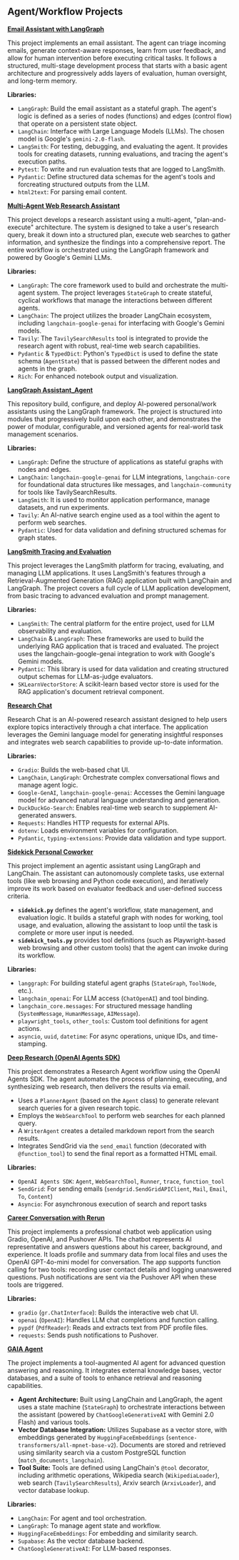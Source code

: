 ## Agent/Workflow Projects


**[Email Assistant with LangGraph](./ambient_agent)**

This project implements an email assistant. The agent can triage incoming emails, generate context-aware responses, learn from user feedback, and allow for human intervention before executing critical tasks. It follows a structured, multi-stage development process that starts with a basic agent architecture and progressively adds layers of evaluation, human oversight, and long-term memory. 

**Libraries:**

- `LangGraph`: Build the email assistant as a stateful graph. The agent's logic is defined as a series of nodes (functions) and edges (control flow) that operate on a persistent state object.
- `LangChain`: Interface with Large Language Models (LLMs). The chosen model is Google's `gemini-2.0-flash`.
- `LangSmith`: For testing, debugging, and evaluating the agent. It provides tools for creating datasets, running evaluations, and tracing the agent's execution paths.
- `Pytest`: To write and run evaluation tests that are logged to LangSmith.
- `Pydantic`: Define structured data schemas for the agent's tools and forcreating structured outputs from the LLM.
- `html2text`: For parsing email content.


**[Multi-Agent Web Research Assistant](./deep_research_langgraph)**

This project develops a research assistant using a multi-agent, "plan-and-execute" architecture. The system is designed to take a user's research query, break it down into a structured plan, execute web searches to gather information, and synthesize the findings into a comprehensive report. The entire workflow is orchestrated using the LangGraph framework and powered by Google's Gemini LLMs.

**Libraries:**

- `LangGraph`: The core framework used to build and orchestrate the multi-agent system. The project leverages `StateGraph` to create stateful, cyclical workflows that manage the interactions between different agents.
- `LangChain`: The project utilizes the broader LangChain ecosystem, including `langchain-google-genai` for interfacing with Google's Gemini models.
- `Tavily`: The `TavilySearchResults` tool is integrated to provide the research agent with robust, real-time web search capabilities.
- `Pydantic` & `TypedDict`: Python's `TypedDict` is used to define the state schema (`AgentState`) that is passed between the different nodes and agents in the graph.
- `Rich`: For enhanced notebook output and visualization.



**[LangGraph Assistant_Agent](./langgraph_basic)**

This repository build, configure, and deploy AI-powered personal/work assistants using the LangGraph framework. The project is structured into modules that progressively build upon each other, and demonstrates the power of modular, configurable, and versioned agents for real-world task management scenarios.

**Libraries:**
- `LangGraph`: Define the structure of applications as stateful graphs with nodes and edges.
- `LangChain`: `langchain-google-genai` for LLM integrations, `langchain-core` for foundational data structures like messages, and `langchain-community` for tools like TavilySearchResults.
- `LangSmith`: It is used to monitor application performance, manage datasets, and run experiments.
- `Tavily`: An AI-native search engine used as a tool within the agent to perform web searches.
- `Pydantic`: Used for data validation and defining structured schemas for graph states.



**[LangSmith Tracing and Evaluation](./langsmith_basic)**

This project leverages the LangSmith platform for tracing, evaluating, and managing LLM applications. It uses LangSmith's features through a Retrieval-Augmented Generation (RAG) application built with LangChain and LangGraph. The project covers a full cycle of LLM application development, from basic tracing to advanced evaluation and prompt management.

**Libraries:**
- `LangSmith`: The central platform for the entire project, used for LLM observability and evaluation.
- `LangChain` & `LangGraph`: These frameworks are used to build the underlying RAG application that is traced and evaluated. The project uses the langchain-google-genai integration to work with Google's Gemini models.
- `Pydantic`: This library is used for data validation and creating structured output schemas for LLM-as-judge evaluators.
- `SKLearnVectorStore`: A scikit-learn based vector store is used for the RAG application's document retrieval component.


**[Research Chat](./research_chat)**

Research Chat is an AI-powered research assistant designed to help users explore topics interactively through a chat interface. The application leverages the Gemini language model for generating insightful responses and integrates web search capabilities to provide up-to-date information.

**Libraries:**
- `Gradio`: Builds the web-based chat UI.
- `LangChain`, `LangGraph`: Orchestrate complex conversational flows and manage agent logic.
- `Google-GenAI`, `langchain-google-genai`: Accesses the Gemini language model for advanced natural language understanding and generation.
- `DuckDuckGo-Search`: Enables real-time web search to supplement AI-generated answers.
- `Requests`: Handles HTTP requests for external APIs.
- `dotenv`: Loads environment variables for configuration.
- `Pydantic`, `typing-extensions`: Provide data validation and type support.



**[Sidekick Personal Coworker](./sidekick_personal_coworker)**

This project implement an agentic assistant using LangGraph and LangChain. The assistant can autonomously complete tasks, use external tools (like web browsing and Python code execution), and iteratively improve its work based on evaluator feedback and user-defined success criteria.

- **`sidekick.py`** defines the agent's workflow, state management, and evaluation logic. It builds a stateful graph with nodes for working, tool usage, and evaluation, allowing the assistant to loop until the task is complete or more user input is needed.
- **`sidekick_tools.py`** provides tool definitions (such as Playwright-based web browsing and other custom tools) that the agent can invoke during its workflow.

**Libraries:**
- `langgraph`: For building stateful agent graphs (`StateGraph`, `ToolNode`, etc.).
- `langchain_openai`: For LLM access (`ChatOpenAI`) and tool binding.
- `langchain_core.messages`: For structured message handling (`SystemMessage`, `HumanMessage`, `AIMessage`).
- `playwright_tools`, `other_tools`: Custom tool definitions for agent actions.
- `asyncio`, `uuid`, `datetime`: For async operations, unique IDs, and time-stamping.


**[Deep Research (OpenAI Agents SDK)](./deep_research)**

This project demonstrates a Research Agent workflow using the OpenAI Agents SDK. The agent automates the process of planning, executing, and synthesizing web research, then delivers the results via email.

- Uses a `PlannerAgent` (based on the `Agent` class) to generate relevant search queries for a given research topic.  
- Employs the `WebSearchTool` to perform web searches for each planned query.
- A `WriterAgent` creates a detailed markdown report from the search results.
- Integrates SendGrid via the `send_email` function (decorated with `@function_tool`) to send the final report as a formatted HTML email.

**Libraries:**
- `OpenAI Agents SDK`: `Agent`, `WebSearchTool`, `Runner`, `trace`, `function_tool`
- `SendGrid`: For sending emails (`sendgrid.SendGridAPIClient`, `Mail`, `Email`, `To`, `Content`)
- `Asyncio`: For asynchronous execution of search and report tasks


**[Career Conversation with Rerun](./career_conversation_with_rerun)**

This project implements a professional chatbot web application using Gradio, OpenAI, and Pushover APIs. The chatbot represents AI representative and answers questions about his career, background, and experience. It loads profile and summary data from local files and uses the OpenAI GPT-4o-mini model for conversation. The app supports function calling for two tools: recording user contact details and logging unanswered questions. Push notifications are sent via the Pushover API when these tools are triggered.

**Libraries:**
- `gradio` (`gr.ChatInterface`): Builds the interactive web chat UI.
- `openai` (`OpenAI`): Handles LLM chat completions and function calling.
- `pypdf` (`PdfReader`): Reads and extracts text from PDF profile files.
- `requests`: Sends push notifications to Pushover.


**[GAIA Agent](./GAIA_agent)**

The project implements a tool-augmented AI agent for advanced question answering and reasoning. It integrates external knowledge bases, vector databases, and a suite of tools to enhance retrieval and reasoning capabilities.

- **Agent Architecture:**  Built using LangChain and LangGraph, the agent uses a state machine (`StateGraph`) to orchestrate interactions between the assistant (powered by `ChatGoogleGenerativeAI` with Gemini 2.0 Flash) and various tools.
- **Vector Database Integration:**  Utilizes Supabase as a vector store, with embeddings generated by `HuggingFaceEmbeddings` (`sentence-transformers/all-mpnet-base-v2`). Documents are stored and retrieved using similarity search via a custom PostgreSQL function (`match_documents_langchain`).
- **Tool Suite:**  Tools are defined using LangChain's `@tool` decorator, including arithmetic operations, Wikipedia search (`WikipediaLoader`), web search (`TavilySearchResults`), Arxiv search (`ArxivLoader`), and vector database lookup.

**Libraries:**
- `LangChain`: For agent and tool orchestration.
- `LangGraph`: To manage agent state and workflow.
- `HuggingFaceEmbeddings`: For embedding and similarity search.
- `Supabase`: As the vector database backend.
- `ChatGoogleGenerativeAI`: For LLM-based responses.

